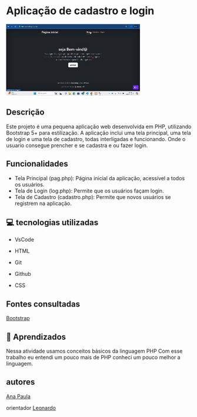 # Aplicação de cadastro e login
 
![foto](imagem/Gravando%202024-06-10%20094133%20(1).gif)
 
 ## Descrição
 Este projeto é uma pequena aplicação web desenvolvida em PHP, utilizando Bootstrap 5+ para estilização. A aplicação inclui uma tela principal, uma tela de login e uma tela de cadastro, todas interligadas e funcionando. Onde o usuario consegue prencher e se cadastra e ou fazer login.

 ## Funcionalidades
* Tela Principal (pag.php): Página inicial da aplicação, acessível a todos os usuários.
* Tela de Login (log.php): Permite que os usuários façam login.
* Tela de Cadastro (cadastro.php): Permite que novos usuários se registrem na aplicação.
 
## 💻 tecnologias utilizadas
 
* VsCode
 
* HTML
 
* Git
 
* Github
 
* CSS
 
 ## Fontes consultadas
 [Bootstrap](https://getbootstrap.com/docs/5.0/examples/cover/)
 
 ## 📄 Aprendizados
Nessa atividade usamos conceitos básicos da linguagem PHP 
  Com esse trabalho eu entendi um pouco mais de PHP conheci um pouco melhor a linguagem.

## autores
 
[Ana Paula](https://github.com/anapaulacd)
 
orientador [Leonardo](https://github.com/LeonardoRochaMarista)